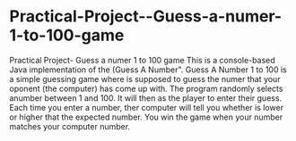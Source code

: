 # Practical-Project--Guess-a-numer-1-to-100-game
Practical Project- Guess a numer 1 to 100 game
This is a console-based Java implementation of the (Guess A Number".
Guess A Number 1 to 100 is a simple guessing game where is supposed to guess the numer that your oponent (the computer) has come up with.
The program randomly selects anumber between 1 and 100. It will then as the player to enter their guess. Each time you enter a number, ther computer will tell you whether is lower or higher that the expected number.
You win the game when your number matches your computer number.
